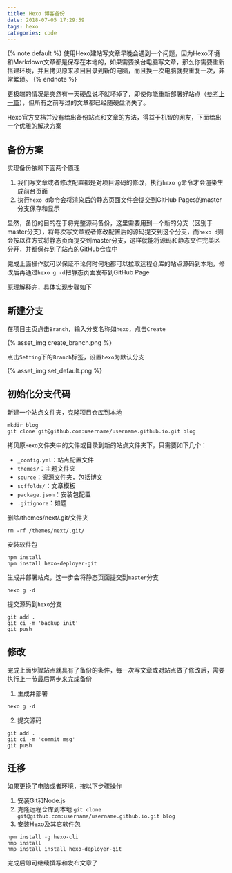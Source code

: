 ```yaml
---
title: Hexo 博客备份
date: 2018-07-05 17:29:59
tags: hexo
categories: code
---
```

{% note default %}
使用Hexo建站写文章早晚会遇到一个问题，因为Hexo环境和Markdown文章都是保存在本地的，如果需要换台电脑写文章，那么你需要重新搭建环境，并且拷贝原来项目目录到新的电脑，而且换一次电脑就要重复一次，非常繁琐。
{% endnote %}
<!--more-->
更极端的情况是突然有一天硬盘说坏就坏掉了，即使你能重新部署好站点（[参考上一篇](/2018/07/03/GitHub-Pages-Hexo-建站)），但所有之前写过的文章都已经随硬盘消失了。

Hexo官方文档并没有给出备份站点和文章的方法，得益于机智的网友，下面给出一个优雅的解决方案

## 备份方案
实现备份依赖下面两个原理

1. 我们写文章或者修改配置都是对项目源码的修改，执行`hexo g`命令才会渲染生成前台页面
2. 执行`hexo d`命令会将渲染后的静态页面文件会提交到GitHub Pages的master分支保存和显示

显然，备份的目的在于将完整源码备份，这里需要用到一个新的分支（区别于master分支），将每次写文章或者修改配置后的源码提交到这个分支，而`hexo d`则会按以往方式将静态页面提交到master分支，这样就能将源码和静态文件完美区分开，并都保存到了站点的GitHub仓库中

完成上面操作就可以保证不论何时何地都可以拉取远程仓库的站点源码到本地，修改后再通过`hexo g -d`把静态页面发布到GitHub Page

原理解释完，具体实现步骤如下

## 新建分支
在项目主页点击`Branch`，输入分支名称如`hexo`，点击`Create`

{% asset_img create_branch.png %}

点击`Setting`下的`Branch`标签，设置`hexo`为默认分支

{% asset_img set_default.png %}

## 初始化分支代码
新建一个站点文件夹，克隆项目仓库到本地
```
mkdir blog
git clone git@github.com:username/username.github.io.git blog
```

拷贝原`Hexo`文件夹中的文件或目录到新的站点文件夹下，只需要如下几个：

- `_config.yml`：站点配置文件
- `themes/`：主题文件夹
- `source`：资源文件夹，包括博文
- `scffolds/`：文章模板
- `package.json`：安装包配置
- `.gitignore`：如题

删除/themes/next/.git/文件夹
```
rm -rf /themes/next/.git/
```
安装软件包
```
npm install
npm install hexo-deployer-git
```
生成并部署站点，这一步会将静态页面提交到`master`分支
```
hexo g -d
```
提交源码到`hexo`分支
```
git add .
git ci -m 'backup init'
git push
```

## 修改
完成上面步骤站点就具有了备份的条件，每一次写文章或对站点做了修改后，需要执行上一节最后两步来完成备份

1. 生成并部署
```
hexo g -d
```

2. 提交源码
```
git add .
git ci -m 'commit msg'
git push
```

## 迁移
如果更换了电脑或者环境，按以下步骤操作

1. 安装Git和Node.js
2. 克隆远程仓库到本地 `git clone git@github.com:username/username.github.io.git blog`
3. 安装Hexo及其它软件包
```
npm install -g hexo-cli
nmp install
nmp install install hexo-deployer-git
```
完成后即可继续撰写和发布文章了